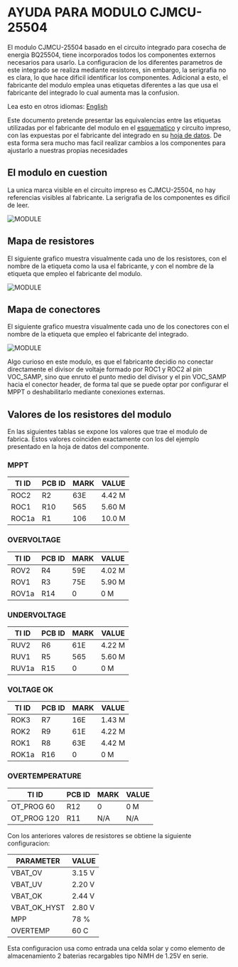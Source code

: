 # AYUDA PARA MODULO CJMCU-25504

El modulo CJMCU-25504 basado en el circuito integrado para cosecha de energia BQ25504, tiene incorporados todos los componentes externos necesarios para usarlo. La configuracion de los diferentes parametros de este integrado se realiza mediante resistores, sin embargo, la serigrafia no es clara, lo que hace dificil identificar los componentes. Adicional a esto, el fabricante del modulo emplea unas etiquetas diferentes a las que usa el fabricante del integrado lo cual aumenta mas la confusion.

Lea esto en otros idiomas: [English](../../README.md)

Este documento pretende presentar las equivalencias entre las etiquetas utilizadas por el fabricante del modulo en el [esquematico](/assets/pdf/CJMCU-25504-SCHEMATIC.pdf) y circuito impreso, con las expuestas por el fabricante del integrado en su [hoja de datos](/assets/pdf/bq25504.pdf). De esta forma sera mucho mas facil realizar cambios a los componentes para ajustarlo a nuestras propias necesidades

## El modulo en cuestion

La unica marca visible en el circuito impreso es CJMCU-25504, no hay referencias visibles al fabricante. La serigrafia de los componentes es dificil de leer.

![MODULE](/assets/img/CJMCU-25504-MODULE.png)

## Mapa de resistores

El siguiente grafico muestra visualmente cada uno de los resistores, con el nombre de la etiqueta como la usa el fabricante, y con el nombre de la etiqueta que empleo el fabricante del modulo.

![MODULE](/assets/img/CJMCU-25504-RESISTORS.svg)

## Mapa de conectores
El siguiente grafico muestra visualmente cada uno de los conectores con el nombre de la etiqueta que empleo el fabricante del integrado. 

![MODULE](/assets/img/CJMCU-25504-PINOUT.svg)

Algo curioso en este modulo, es que el fabricante decidio no conectar directamente el divisor de voltaje formado por ROC1 y ROC2 al pin VOC_SAMP, sino que enruto el punto medio del divisor y el pin VOC_SAMP hacia el conector header, de forma tal que se puede optar por configurar el MPPT o deshabilitarlo mediante conexiones externas.

## Valores de los resistores del modulo
En las siguientes tablas se expone los valores que trae el modulo de fabrica. Estos valores coinciden exactamente con los del ejemplo presentado en la hoja de datos del componente. 

### MPPT

| TI ID | PCB ID | MARK | VALUE  |
|-------|--------|------|--------|
| ROC2  |  R2    | 63E  | 4.42 M |
| ROC1  |  R10   | 565  | 5.60 M |
| ROC1a |  R1    | 106  | 10.0 M |

### OVERVOLTAGE

| TI ID | PCB ID | MARK | VALUE  |
|-------|--------|------|--------|
| ROV2  |  R4    | 59E  | 4.02 M |
| ROV1  |  R3    | 75E  | 5.90 M |
| ROV1a |  R14   | 0    |    0 M |

### UNDERVOLTAGE

| TI ID | PCB ID | MARK | VALUE  |
|-------|--------|------|--------|
| RUV2  |  R6    | 61E  | 4.22 M |
| RUV1  |  R5    | 565  | 5.60 M |
| RUV1a |  R15   | 0    |    0 M |

### VOLTAGE OK

| TI ID | PCB ID | MARK | VALUE  |
|-------|--------|------|--------|
| ROK3  |  R7    | 16E  | 1.43 M |
| ROK2  |  R9    | 61E  | 4.22 M |
| ROK1  |  R8    | 63E  | 4.42 M |
| ROK1a |  R16   | 0    |    0 M |

### OVERTEMPERATURE

| TI ID       | PCB ID | MARK | VALUE |
|-------------|--------|------|-------|
| OT_PROG 60  |  R12   | 0    |   0 M |
| OT_PROG 120 |  R11   | N/A  |   N/A |



Con los anteriores valores de resistores se obtiene la siguiente configuracion:

| PARAMETER      | VALUE |
|----------------|-------|
| VBAT_OV        | 3.15 V|
| VBAT_UV        | 2.20 V|
| VBAT_OK        | 2.44 V|
| VBAT_OK_HYST   | 2.80 V|
| MPP            | 78 %  |
| OVERTEMP       | 60 C  |


Esta configuracion usa como entrada una celda solar y como elemento de almacenamiento 2 baterias recargables tipo NiMH de 1.25V  en serie.
